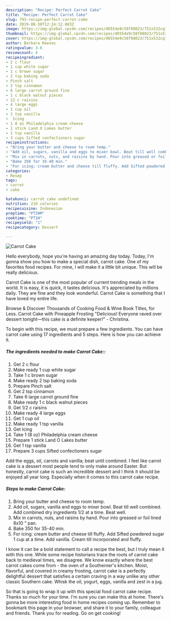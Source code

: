 ```yaml
---
description: "Recipe: Perfect Carrot Cake"
title: "Recipe: Perfect Carrot Cake"
slug: 793-recipe-perfect-carrot-cake
date: 2019-08-30T12:24:12.083Z
image: https://img-global.cpcdn.com/recipes/d6554e9c58f88023/751x532cq70/carrot-cake-recipe-main-photo.jpg
thumbnail: https://img-global.cpcdn.com/recipes/d6554e9c58f88023/751x532cq70/carrot-cake-recipe-main-photo.jpg
cover: https://img-global.cpcdn.com/recipes/d6554e9c58f88023/751x532cq70/carrot-cake-recipe-main-photo.jpg
author: Barbara Reeves
ratingvalue: 3.6
reviewcount: 4
recipeingredient:
- 2 c flour
- 1 cup white sugar
- 1 c brown sugar
- 2 tsp baking soda
- Pinch salt
- 2 tsp cinnamon
- 6 large carrot ground fine
- 1 c black walnut pieces
- 12 c raisins
- 4 large eggs
- 1 cup oil
- 1 tsp vanilla
-  Icing
- 1 8 oz Philadelphia cream cheese
- 1 stick Land O Lakes butter
- 1 tsp vanilla
- 3 cups Sifted confectioners sugar
recipeinstructions:
- "Bring your butter and cheese to room temp."
- "Add oil, sugars, vanilla and eggs to mixer bowl. Beat till well combined. Add combined dry ingredients 1/2 at a time. Beat well."
- "Mix in carrots, nuts, and raisins by hand. Pour into greased or foil lined 8x10 “ pan."
- "Bake 350 for 35-40 min."
- "For icing: cream butter and cheese till fluffy. Add Sifted powdered sugar 1 cup at a time. Add vanilla. Cream till incorporated and fluffy."
categories:
- Resep
tags:
- carrot
- cake

katakunci: carrot cake undefined
nutrition: 219 calories
recipecuisine: Indonesian
preptime: "PT39M"
cooktime: "PT1H"
recipeyield: "1"
recipecategory: Dessert

---
```



![Carrot Cake](https://img-global.cpcdn.com/recipes/d6554e9c58f88023/751x532cq70/carrot-cake-recipe-main-photo.jpg)

Hello everybody, hope you're having an amazing day today. Today, I'm gonna show you how to make a special dish, carrot cake. One of my favorites food recipes. For mine, I will make it a little bit unique. This will be really delicious.

Carrot Cake is one of the most popular of current trending meals in the world. It is easy, it is quick, it tastes delicious. It's appreciated by millions daily. They are fine and they look wonderful. Carrot Cake is something that I have loved my entire life.

Browse &amp; Discover Thousands of Cooking Food &amp; Wine Book Titles, for Less. Carrot Cake with Pineapple Frosting &#34;Delicious! Everyone raved over dessert tonight—this cake is a definite keeper!&#34; - Christina.


To begin with this recipe, we must prepare a few ingredients. You can have carrot cake using 17 ingredients and 5 steps. Here is how you can achieve it.

##### The ingredients needed to make Carrot Cake::

1. Get 2 c flour
1. Make ready 1 cup white sugar
1. Take 1 c brown sugar
1. Make ready 2 tsp baking soda
1. Prepare Pinch salt
1. Get 2 tsp cinnamon
1. Take 6 large carrot ground fine
1. Make ready 1 c black walnut pieces
1. Get 1/2 c raisins
1. Make ready 4 large eggs
1. Get 1 cup oil
1. Make ready 1 tsp vanilla
1. Get  Icing
1. Take 1 (8 oz) Philadelphia cream cheese
1. Prepare 1 stick Land O Lakes butter
1. Get 1 tsp vanilla
1. Prepare 3 cups Sifted confectioners sugar


Add the eggs, oil, carrots and vanilla; beat until combined. I feel like carrot cake is a dessert most people tend to only make around Easter. But honestly, carrot cake is such an incredible dessert and I think it should be enjoyed all year long. Especially when it comes to this carrot cake recipe. 

##### Steps to make Carrot Cake:

1. Bring your butter and cheese to room temp.
1. Add oil, sugars, vanilla and eggs to mixer bowl. Beat till well combined. Add combined dry ingredients 1/2 at a time. Beat well.
1. Mix in carrots, nuts, and raisins by hand. Pour into greased or foil lined 8x10 “ pan.
1. Bake 350 for 35-40 min.
1. For icing: cream butter and cheese till fluffy. Add Sifted powdered sugar 1 cup at a time. Add vanilla. Cream till incorporated and fluffy.


I know it can be a bold statement to call a recipe the best, but I truly mean it with this one. While some recipe historians trace the roots of carrot cake back to medieval times, we disagree. We know exactly where the best carrot cakes come from - the oven of a Southerner&#39;s kitchen. Moist, flavorful, and covered in creamy frosting, carrot cake is a perfectly delightful dessert that satisfies a certain craving in a way unlike any other classic Southern cake. Whisk the oil, yogurt, eggs, vanilla and zest in a jug. 

So that is going to wrap it up with this special food carrot cake recipe. Thanks so much for your time. I'm sure you can make this at home. There's gonna be more interesting food in home recipes coming up. Remember to bookmark this page in your browser, and share it to your family, colleague and friends. Thank you for reading. Go on get cooking!
